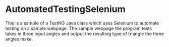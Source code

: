 # AutomatedTestingSelenium
This is a sample of a TestNG Java class which uses Selenium to automate testing on a sample webpage.
The sample webpage the program tests takes in three input angles and output the resulting type of triangle the three angles make.
